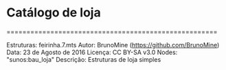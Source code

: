 # Catálogo de loja

=====================================================

Estruturas:
	feirinha.7.mts
Autor: BrunoMine (https://github.com/BrunoMine)
Data: 23 de Agosto de 2016
Licença: CC BY-SA v3.0
Nodes:
	"sunos:bau_loja"
Descrição:
	Estruturas de loja simples
